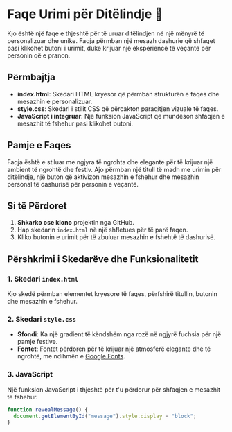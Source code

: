 # Faqe Urimi për Ditëlindje 🎉

Kjo është një faqe e thjeshtë për të uruar ditëlindjen në një mënyrë të personalizuar dhe unike. Faqja përmban një mesazh dashurie që shfaqet pasi klikohet butoni i urimit, duke krijuar një eksperiencë të veçantë për personin që e pranon.

## Përmbajtja

- **index.html**: Skedari HTML kryesor që përmban strukturën e faqes dhe mesazhin e personalizuar.
- **style.css**: Skedari i stilit CSS që përcakton paraqitjen vizuale të faqes.
- **JavaScript i integruar**: Një funksion JavaScript që mundëson shfaqjen e mesazhit të fshehur pasi klikohet butoni.

## Pamje e Faqes

Faqja është e stiluar me ngjyra të ngrohta dhe elegante për të krijuar një ambient të ngrohtë dhe festiv. Ajo përmban një titull të madh me urimin për ditëlindje, një buton që aktivizon mesazhin e fshehur dhe mesazhin personal të dashurisë për personin e veçantë.

## Si të Përdoret

1. **Shkarko ose klono** projektin nga GitHub.
2. Hap skedarin `index.html` në një shfletues për të parë faqen.
3. Kliko butonin e urimit për të zbuluar mesazhin e fshehtë të dashurisë.

## Përshkrimi i Skedarëve dhe Funksionalitetit

### 1. Skedari `index.html`

Kjo skedë përmban elementet kryesore të faqes, përfshirë titullin, butonin dhe mesazhin e fshehur.

### 2. Skedari `style.css`

- **Sfondi**: Ka një gradient të këndshëm nga rozë në ngjyrë fuchsia për një pamje festive.
- **Fontet**: Fontet përdoren për të krijuar një atmosferë elegante dhe të ngrohtë, me ndihmën e [Google Fonts](https://fonts.google.com/).

### 3. JavaScript

Një funksion JavaScript i thjeshtë për t'u përdorur për shfaqjen e mesazhit të fshehur.

```javascript
function revealMessage() {
  document.getElementById("message").style.display = "block";
}
